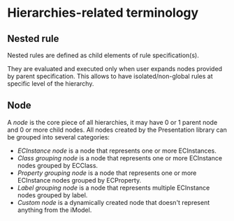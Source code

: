 # Hierarchies-related terminology

## Nested rule

Nested rules are defined as child elements of rule specification(s).

They are evaluated and executed only when user expands nodes provided by parent
specification. This allows to have isolated/non-global rules at specific level
of the hierarchy.

## Node

A _node_ is the core piece of all hierarchies, it may have 0 or 1 parent node and 0 or more child nodes. All nodes created
by the Presentation library can be grouped into several categories:

- _ECInstance node_ is a node that represents one or more ECInstances.
- _Class grouping node_ is a node that represents one or more ECInstance nodes grouped by ECClass.
- _Property grouping node_ is a node that represents one or more ECInstance nodes grouped by ECProperty.
- _Label grouping node_ is a node that represents multiple ECInstance nodes grouped by label.
- _Custom node_ is a dynamically created node that doesn't represent anything from the iModel.
